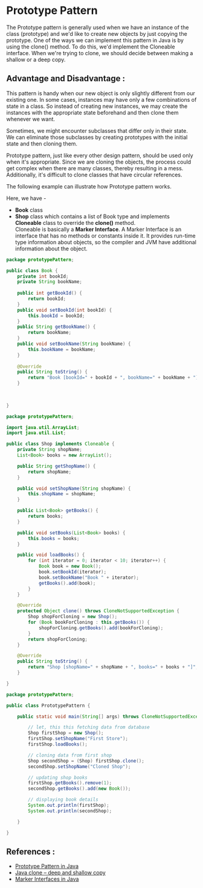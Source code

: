 # Prototype Pattern
The Prototype pattern is generally used when we have an instance of the class (prototype) and we'd like to create new objects by just copying the prototype. One of the ways we can implement this pattern in Java is by using the clone() method. To do this, we'd implement the Cloneable interface. When we're trying to clone, we should decide between making a shallow or a deep copy.  

## Advantage and Disadvantage :

This pattern is handy when our new object is only slightly different from our existing one. In some cases, instances may have only a few combinations of state in a class. So instead of creating new instances, we may create the instances with the appropriate state beforehand and then clone them whenever we want.

Sometimes, we might encounter subclasses that differ only in their state. We can eliminate those subclasses by creating prototypes with the initial state and then cloning them.

Prototype pattern, just like every other design pattern, should be used only when it's appropriate. Since we are cloning the objects, the process could get complex when there are many classes, thereby resulting in a mess. Additionally, it's difficult to clone classes that have circular references.

The following example can illustrate how Prototype pattern works.

Here, we have -
- **Book** class 
- **Shop** class which contains a list of Book type and implements **Cloneable** class to override the **clone()** method.  
Cloneable is basically a **Marker Interface**. A Marker Interface is an interface that has no methods or constants inside it. It provides run-time type information about objects, so the compiler and JVM have additional information about the object.

```java
package prototypePattern;

public class Book {
	private int bookId;
	private String bookName;
	
	public int getBookId() {
		return bookId;
	}
	public void setBookId(int bookId) {
		this.bookId = bookId;
	}
	public String getBookName() {
		return bookName;
	}
	public void setBookName(String bookName) {
		this.bookName = bookName;
	}
	
	@Override
	public String toString() {
		return "Book [bookId=" + bookId + ", bookName=" + bookName + "]";
	}
	
	

}
```

```java
package prototypePattern;

import java.util.ArrayList;
import java.util.List;

public class Shop implements Cloneable {
	private String shopName;
	List<Book> books = new ArrayList();

	public String getShopName() {
		return shopName;
	}

	public void setShopName(String shopName) {
		this.shopName = shopName;
	}

	public List<Book> getBooks() {
		return books;
	}

	public void setBooks(List<Book> books) {
		this.books = books;
	}

	public void loadBooks() {
		for (int iterator = 0; iterator < 10; iterator++) {
			Book book = new Book();
			book.setBookId(iterator);
			book.setBookName("Book " + iterator);
			getBooks().add(book);
		}
	}

	@Override
	protected Object clone() throws CloneNotSupportedException {
		Shop shopForCloning = new Shop();
		for (Book bookForCloning : this.getBooks()) {
			shopForCloning.getBooks().add(bookForCloning);
		}
		return shopForCloning;
	}

	@Override
	public String toString() {
		return "Shop [shopName=" + shopName + ", books=" + books + "]";
	}

}

```

```java
package prototypePattern;

public class PrototypePattern {

	public static void main(String[] args) throws CloneNotSupportedException {

		// let, this this fetching data from database
		Shop firstShop = new Shop();
		firstShop.setShopName("First Store");
		firstShop.loadBooks();

		// cloning data from first shop
		Shop secondShop = (Shop) firstShop.clone();
		secondShop.setShopName("Cloned Shop");

		// updating shop books
		firstShop.getBooks().remove(1);
		secondShop.getBooks().add(new Book());

		// displaying book details
		System.out.println(firstShop);
		System.out.println(secondShop);

	}

}

```

## References :
- [Prototype Pattern in Java](https://www.baeldung.com/java-pattern-prototype)
- [Java clone – deep and shallow copy ](https://howtodoinjava.com/java/cloning/a-guide-to-object-cloning-in-java/)
- [Marker Interfaces in Java](https://www.baeldung.com/java-marker-interfaces)